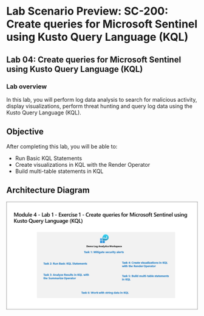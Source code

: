 # Lab Scenario Preview: SC-200: Create queries for Microsoft Sentinel using Kusto Query Language (KQL)

## Lab 04: Create queries for Microsoft Sentinel using Kusto Query Language (KQL)

### Lab overview

In this lab, you will perform log data analysis to search for malicious activity, display visualizations, perform threat hunting and  query log data using the Kusto Query Language (KQL).

## Objective
  
  After completing this lab, you will be able to:

- Run Basic KQL Statements
- Create visualizations in KQL with the Render Operator
- Build multi-table statements in KQL
  
## Architecture Diagram

 ![](media/SC200-Lab_Diagrams_Mod4_L1_Ex1.png)

